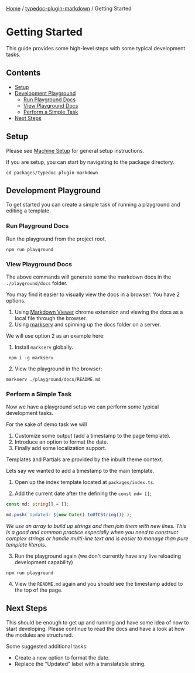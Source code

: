 [Home](../../README.md) / [typedoc-plugin-markdown](../README.md) / Getting Started

# Getting Started

This guide provides some high-level steps with some typical development tasks.

## Contents

* [Setup](#setup)
* [Development Playground](#development-playground)
  * [Run Playground Docs](#run-playground-docs)
  * [View Playground Docs](#view-playground-docs)
  * [Perform a Simple Task](#perform-a-simple-task)
* [Next Steps](#next-steps)

## Setup

Please see [Machine Setup]() for general setup instructions.

If you are setup, you can start by navigating to the package directory.

```shell
cd packages/typedoc-plugin-markdown
```

## Development Playground

To get started you can create a simple task of running a playground and editing a template.

### Run Playground Docs

Run the playground from the project root.

```shell
npm run playground
```

### View Playground Docs

The above commands will generate some the markdown docs in the `./playground/docs` folder.

You may find it easier to visually view the docs in a browser. You have 2 options.

1. Using [Markdown Viewer](https://chromewebstore.google.com/detail/markdown-viewer/ckkdlimhmcjmikdlpkmbgfkaikojcbjk?hl=en\&pli=1) chrome extension and viewing the docs as a local file through the browser.
2. Using [markserv](https://www.npmjs.com/package/markserv) and spinning up the docs folder on a server.

We will use option 2 as an example here:

1. Install `markserv` globally.

```
 npm i -g markserv
```

2. View the playground in the browser:

```
markserv ./playground/docs/README.md
```

### Perform a Simple Task

Now we have a playground setup we can perform some typical development tasks.

For the sake of demo task we will

1. Customize some output (add a timestamp to the page template).
2. Introduce an option to format the date.
3. Finally add some localization support.

Templates and Partials are provided by the inbuilt theme context.

Lets say we wanted to add a timestamp to the main template.

1. Open up the index template located at `packages/index.ts`.

2. Add the current date after the defining the `const md= []`;

```ts
const md: string[] = [];

md.push(`Updated: ${new Date().toUTCString()}`);
```

*We use an array to build up strings and then join them with new lines. This is a good and common practice especially when you need to construct complex strings or handle multi-line text and is easier to manage than pure template literals.*

3. Run the playground again (we don't currently have any live reloading development capability)

```
npm run playground
```

4. View the `README.md` again and you should see the timestamp added to the top of the page.

## Next Steps

This should be enough to get up and running and have some idea of now to start developing. Please continue to read the docs
and have a look at how the modules are structured.

Some suggested additional tasks:

* Create a new option to format the date.
* Replace the "Updated" label with a translatable string.
